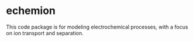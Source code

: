 # echemion
This code package is for modeling electrochemical processes, with a focus on ion transport and separation.
